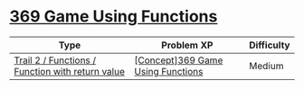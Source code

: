# [369 Game Using Functions](https://www.codetree.ai/trails/complete/curated-cards/intro-369-games-using-functions)

|Type|Problem XP|Difficulty|
|---|---|---|
|[Trail 2 / Functions / Function with return value](https://www.codetree.ai/trail-info/novice-mid/)|[[Concept]369 Game Using Functions](https://www.codetree.ai/trails/complete/curated-cards/intro-369-games-using-functions/)|Medium|

